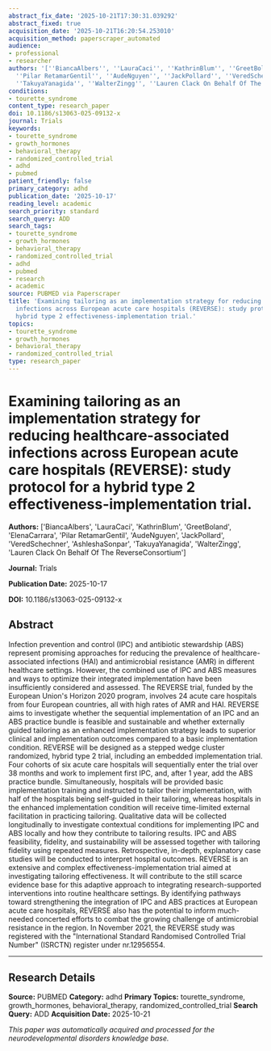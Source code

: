 ```yaml
---
abstract_fix_date: '2025-10-21T17:30:31.039292'
abstract_fixed: true
acquisition_date: '2025-10-21T16:20:54.253010'
acquisition_method: paperscraper_automated
audience:
- professional
- researcher
authors: '[''BiancaAlbers'', ''LauraCaci'', ''KathrinBlum'', ''GreetBoland'', ''ElenaCarrara'',
  ''Pilar RetamarGentil'', ''AudeNguyen'', ''JackPollard'', ''VeredSchechner'', ''AshleshaSonpar'',
  ''TakuyaYanagida'', ''WalterZingg'', ''Lauren Clack On Behalf Of The ReverseConsortium'']'
conditions:
- tourette_syndrome
content_type: research_paper
doi: 10.1186/s13063-025-09132-x
journal: Trials
keywords:
- tourette_syndrome
- growth_hormones
- behavioral_therapy
- randomized_controlled_trial
- adhd
- pubmed
patient_friendly: false
primary_category: adhd
publication_date: '2025-10-17'
reading_level: academic
search_priority: standard
search_query: ADD
search_tags:
- tourette_syndrome
- growth_hormones
- behavioral_therapy
- randomized_controlled_trial
- adhd
- pubmed
- research
- academic
source: PUBMED via Paperscraper
title: 'Examining tailoring as an implementation strategy for reducing healthcare-associated
  infections across European acute care hospitals (REVERSE): study protocol for a
  hybrid type 2 effectiveness-implementation trial.'
topics:
- tourette_syndrome
- growth_hormones
- behavioral_therapy
- randomized_controlled_trial
type: research_paper
---
```


# Examining tailoring as an implementation strategy for reducing healthcare-associated infections across European acute care hospitals (REVERSE): study protocol for a hybrid type 2 effectiveness-implementation trial.

**Authors:** ['BiancaAlbers', 'LauraCaci', 'KathrinBlum', 'GreetBoland', 'ElenaCarrara', 'Pilar RetamarGentil', 'AudeNguyen', 'JackPollard', 'VeredSchechner', 'AshleshaSonpar', 'TakuyaYanagida', 'WalterZingg', 'Lauren Clack On Behalf Of The ReverseConsortium']

**Journal:** Trials

**Publication Date:** 2025-10-17

**DOI:** 10.1186/s13063-025-09132-x

## Abstract

Infection prevention and control (IPC) and antibiotic stewardship (ABS) represent promising approaches for reducing the prevalence of healthcare-associated infections (HAI) and antimicrobial resistance (AMR) in different healthcare settings. However, the combined use of IPC and ABS measures and ways to optimize their integrated implementation have been insufficiently considered and assessed. The REVERSE trial, funded by the European Union's Horizon 2020 program, involves 24 acute care hospitals from four European countries, all with high rates of AMR and HAI. REVERSE aims to investigate whether the sequential implementation of an IPC and an ABS practice bundle is feasible and sustainable and whether externally guided tailoring as an enhanced implementation strategy leads to superior clinical and implementation outcomes compared to a basic implementation condition. REVERSE will be designed as a stepped wedge cluster randomized, hybrid type 2 trial, including an embedded implementation trial. Four cohorts of six acute care hospitals will sequentially enter the trial over 38 months and work to implement first IPC, and, after 1 year, add the ABS practice bundle. Simultaneously, hospitals will be provided basic implementation training and instructed to tailor their implementation, with half of the hospitals being self-guided in their tailoring, whereas hospitals in the enhanced implementation condition will receive time-limited external facilitation in practicing tailoring. Qualitative data will be collected longitudinally to investigate contextual conditions for implementing IPC and ABS locally and how they contribute to tailoring results. IPC and ABS feasibility, fidelity, and sustainability will be assessed together with tailoring fidelity using repeated measures. Retrospective, in-depth, explanatory case studies will be conducted to interpret hospital outcomes. REVERSE is an extensive and complex effectiveness-implementation trial aimed at investigating tailoring effectiveness. It will contribute to the still scarce evidence base for this adaptive approach to integrating research-supported interventions into routine healthcare settings. By identifying pathways toward strengthening the integration of IPC and ABS practices at European acute care hospitals, REVERSE also has the potential to inform much-needed concerted efforts to combat the growing challenge of antimicrobial resistance in the region. In November 2021, the REVERSE study was registered with the "International Standard Randomised Controlled Trial Number" (ISRCTN) register under nr.12956554.

---

## Research Details

**Source:** PUBMED
**Category:** adhd
**Primary Topics:** tourette_syndrome, growth_hormones, behavioral_therapy, randomized_controlled_trial
**Search Query:** ADD
**Acquisition Date:** 2025-10-21

*This paper was automatically acquired and processed for the neurodevelopmental disorders knowledge base.*
